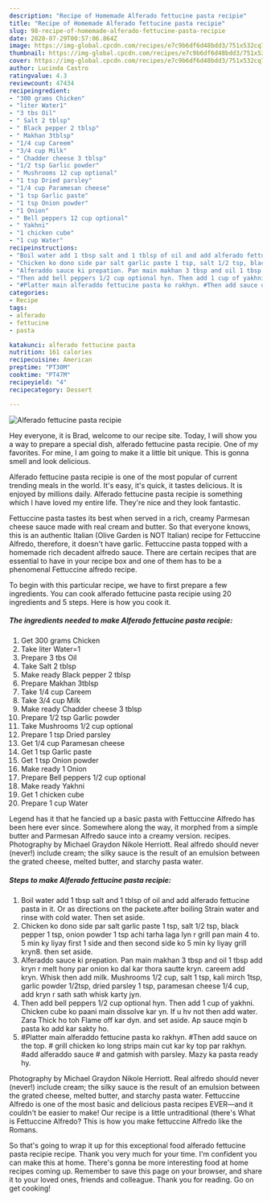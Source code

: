 ```yaml
---
description: "Recipe of Homemade Alferado fettucine pasta recipie"
title: "Recipe of Homemade Alferado fettucine pasta recipie"
slug: 98-recipe-of-homemade-alferado-fettucine-pasta-recipie
date: 2020-07-29T00:57:06.864Z
image: https://img-global.cpcdn.com/recipes/e7c9b6df6d48bdd3/751x532cq70/alferado-fettucine-pasta-recipie-recipe-main-photo.jpg
thumbnail: https://img-global.cpcdn.com/recipes/e7c9b6df6d48bdd3/751x532cq70/alferado-fettucine-pasta-recipie-recipe-main-photo.jpg
cover: https://img-global.cpcdn.com/recipes/e7c9b6df6d48bdd3/751x532cq70/alferado-fettucine-pasta-recipie-recipe-main-photo.jpg
author: Lucinda Castro
ratingvalue: 4.3
reviewcount: 47434
recipeingredient:
- "300 grams Chicken"
- "liter Water1"
- "3 tbs Oil"
- " Salt 2 tblsp"
- " Black pepper 2 tblsp"
- " Makhan 3tblsp"
- "1/4 cup Careem"
- "3/4 cup Milk"
- " Chadder cheese 3 tblsp"
- "1/2 tsp Garlic powder"
- " Mushrooms 12 cup optional"
- "1 tsp Dried parsley"
- "1/4 cup Paramesan cheese"
- "1 tsp Garlic paste"
- "1 tsp Onion powder"
- "1 Onion"
- " Bell peppers 12 cup optional"
- " Yakhni"
- "1 chicken cube"
- "1 cup Water"
recipeinstructions:
- "Boil water add 1 tbsp salt and 1 tblsp of oil and add alferado fettucine pasta in it. Or as directions on the packete.after boiling Strain water and rinse with cold water. Then set aside."
- "Chicken ko dono side par salt garlic paste 1 tsp, salt 1/2 tsp, black pepper 1 tsp, onion powder 1 tsp achi tarha laga lyn r grill pan main 4 to. 5 min ky liyay first 1 side and then second side ko 5 min ky liyay grill kryn8. then set aside."
- "Alferaddo sauce ki prepation. Pan main makhan 3 tbsp and oil 1 tbsp add kryn r melt hony par onion ko dal kar thora sautte kryn. careem add kryn. Whisk then add milk. Mushrooms 1/2 cup, salt 1 tsp, kali mirch 1tsp, garlic powder 1/2tsp, dried parsley 1 tsp, paramesan cheese 1/4 cup, add kryn r sath sath whisk karty jyn."
- "Then add bell peppers 1/2 cup optional hyn. Then add 1 cup of yakhni. Chicken cube ko paani main dissolve kar yn. If u hv not then add water. Zara Thick ho toh Flame off kar dyn. and set aside. Ap sauce mqin b pasta ko add kar sakty ho."
- "#Platter main alferaddo fettucine pasta ko rakhyn. #Then add sauce on the top. # grill chicken ko long strips main cut kar ky top par rakhyn. #add alferaddo sauce # and gatmish with parsley. Mazy ka pasta ready hy."
categories:
- Recipe
tags:
- alferado
- fettucine
- pasta

katakunci: alferado fettucine pasta 
nutrition: 161 calories
recipecuisine: American
preptime: "PT30M"
cooktime: "PT47M"
recipeyield: "4"
recipecategory: Dessert

---
```



![Alferado fettucine pasta recipie](https://img-global.cpcdn.com/recipes/e7c9b6df6d48bdd3/751x532cq70/alferado-fettucine-pasta-recipie-recipe-main-photo.jpg)

Hey everyone, it is Brad, welcome to our recipe site. Today, I will show you a way to prepare a special dish, alferado fettucine pasta recipie. One of my favorites. For mine, I am going to make it a little bit unique. This is gonna smell and look delicious.

Alferado fettucine pasta recipie is one of the most popular of current trending meals in the world. It's easy, it's quick, it tastes delicious. It is enjoyed by millions daily. Alferado fettucine pasta recipie is something which I have loved my entire life. They're nice and they look fantastic.

Fettuccine pasta tastes its best when served in a rich, creamy Parmesan cheese sauce made with real cream and butter. So that everyone knows, this is an authentic Italian (Olive Garden is NOT Italian) recipe for Fettuccine Alfredo, therefore, it doesn&#39;t have garlic. Fettuccine pasta topped with a homemade rich decadent alfredo sauce. There are certain recipes that are essential to have in your recipe box and one of them has to be a phenomenal Fettuccine alfredo recipe.


To begin with this particular recipe, we have to first prepare a few ingredients. You can cook alferado fettucine pasta recipie using 20 ingredients and 5 steps. Here is how you cook it.

<!--inarticleads1-->

##### The ingredients needed to make Alferado fettucine pasta recipie:

1. Get 300 grams Chicken
1. Take liter Water=1
1. Prepare 3 tbs Oil
1. Take  Salt 2 tblsp
1. Make ready  Black pepper 2 tblsp
1. Prepare  Makhan 3tblsp
1. Take 1/4 cup Careem
1. Take 3/4 cup Milk
1. Make ready  Chadder cheese 3 tblsp
1. Prepare 1/2 tsp Garlic powder
1. Take  Mushrooms 1/2 cup optional
1. Prepare 1 tsp Dried parsley
1. Get 1/4 cup Paramesan cheese
1. Get 1 tsp Garlic paste
1. Get 1 tsp Onion powder
1. Make ready 1 Onion
1. Prepare  Bell peppers 1/2 cup optional
1. Make ready  Yakhni
1. Get 1 chicken cube
1. Prepare 1 cup Water


Legend has it that he fancied up a basic pasta with Fettuccine Alfredo has been here ever since. Somewhere along the way, it morphed from a simple butter and Parmesan Alfredo sauce into a creamy version. recipes. Photography by Michael Graydon Nikole Herriott. Real alfredo should never (never!) include cream; the silky sauce is the result of an emulsion between the grated cheese, melted butter, and starchy pasta water. 

<!--inarticleads2-->

##### Steps to make Alferado fettucine pasta recipie:

1. Boil water add 1 tbsp salt and 1 tblsp of oil and add alferado fettucine pasta in it. Or as directions on the packete.after boiling Strain water and rinse with cold water. Then set aside.
1. Chicken ko dono side par salt garlic paste 1 tsp, salt 1/2 tsp, black pepper 1 tsp, onion powder 1 tsp achi tarha laga lyn r grill pan main 4 to. 5 min ky liyay first 1 side and then second side ko 5 min ky liyay grill kryn8. then set aside.
1. Alferaddo sauce ki prepation. Pan main makhan 3 tbsp and oil 1 tbsp add kryn r melt hony par onion ko dal kar thora sautte kryn. careem add kryn. Whisk then add milk. Mushrooms 1/2 cup, salt 1 tsp, kali mirch 1tsp, garlic powder 1/2tsp, dried parsley 1 tsp, paramesan cheese 1/4 cup, add kryn r sath sath whisk karty jyn.
1. Then add bell peppers 1/2 cup optional hyn. Then add 1 cup of yakhni. Chicken cube ko paani main dissolve kar yn. If u hv not then add water. Zara Thick ho toh Flame off kar dyn. and set aside. Ap sauce mqin b pasta ko add kar sakty ho.
1. #Platter main alferaddo fettucine pasta ko rakhyn. #Then add sauce on the top. # grill chicken ko long strips main cut kar ky top par rakhyn. #add alferaddo sauce # and gatmish with parsley. Mazy ka pasta ready hy.


Photography by Michael Graydon Nikole Herriott. Real alfredo should never (never!) include cream; the silky sauce is the result of an emulsion between the grated cheese, melted butter, and starchy pasta water. Fettuccine Alfredo is one of the most basic and delicious pasta recipes EVER—and it couldn&#39;t be easier to make! Our recipe is a little untraditional (there&#39;s What is Fettuccine Alfredo? This is how you make fettuccine Alfredo like the Romans. 

So that's going to wrap it up for this exceptional food alferado fettucine pasta recipie recipe. Thank you very much for your time. I'm confident you can make this at home. There's gonna be more interesting food at home recipes coming up. Remember to save this page on your browser, and share it to your loved ones, friends and colleague. Thank you for reading. Go on get cooking!
